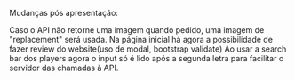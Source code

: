 Mudanças pós apresentação:

Caso o API não retorne uma imagem quando pedido, uma imagem de "replacement" será usada.
Na página inicial há agora a possibilidade de fazer review do website(uso de modal, bootstrap validate)
Ao usar a search bar dos players agora o input só é lido após a segunda letra para facilitar o servidor das chamadas à API.
